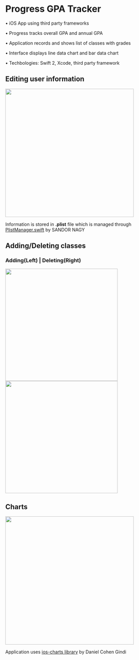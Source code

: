 # Progress GPA Tracker
• iOS App using third party frameworks

•	Progress tracks overall GPA and annual GPA

•	Application records and shows list of classes with grades

•	Interface displays line data chart and bar data chart

•	Techbologies: Swift 2, Xcode, third party framework

## Editing user information
<img src="https://cl.ly/h80T/addinfo.gif" width="400">

Information is stored in **.plist** file which is managed through [PlistManager.swift](http://rebeloper.com/read-write-plist-file-swift/)  by SANDOR NAGY
## Adding/Deleting classes
### Adding(Left) | Deleting(Right)
<img src="https://d3vv6lp55qjaqc.cloudfront.net/items/2M2Z3O3O001A3Z3K0s3Y/addclasses.gif" width="350"><img src="https://cl.ly/h868/delet.gif" width="350">
## Charts
<img src="https://cl.ly/h8dn/chart.png" width="400">

Application uses [ios-charts library](https://github.com/danielgindi/Charts) by Daniel Cohen Gindi
